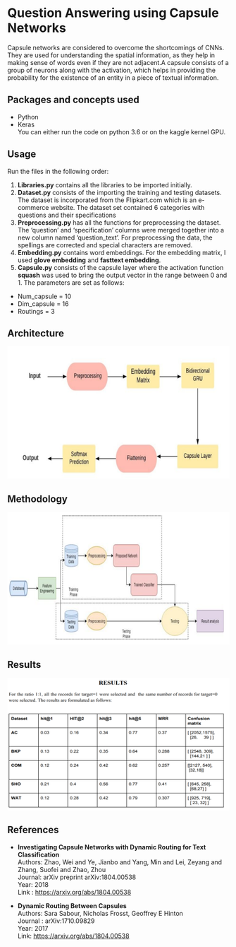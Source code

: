 # Question Answering using Capsule Networks
 Capsule networks are considered to overcome the shortcomings of CNNs. They are used for understanding the spatial information, as they help in making sense of words even if they are not adjacent.A capsule consists of a group of neurons along with the activation, which helps in providing the probability for the existence of an entity in a piece of textual information.

## Packages and concepts used
* Python <br>
* Keras <br>
You can either run the code on python 3.6 or on the kaggle kernel GPU.

  
## Usage
Run the files in the following order:
1. **Libraries.py** contains all the libraries to be imported initially. 
2. **Dataset.py** consists of the importing the training and testing datasets. The dataset is incorporated from the Flipkart.com which is an e-commerce website. The dataset set contained 6 categories with questions and their specifications
3. **Preprocessing.py** has all the functions for preprocessing the dataset. The ‘question’ and ‘specification’ columns were merged together into a new column named ‘question_text’. For preprocessing the data, the spellings are corrected and special characters are removed.
4. **Embedding.py** contains word embeddings. For the embedding matrix, I used **glove embedding** and **fasttext embedding**. 
5. **Capsule.py** consists of the capsule layer where the activation function **squash** was used to bring the output vector in the range between 0 and 1. The parameters are set as follows:
 * Num_capsule = 10
 * Dim_capsule = 16
 * Routings = 3
 
## Architecture
<img src="Visualizations/architecture.png" width="600" height="300">

## Methodology
<img src="Visualizations/methodology.png" width="600" height="300">

## Results
<img src="Visualizations/results.png" width="600" height="300">

## References
* **Investigating Capsule Networks with Dynamic Routing for Text Classification** <br>
  Authors: Zhao, Wei and Ye, Jianbo and Yang, Min and Lei, Zeyang and Zhang, Suofei and Zhao, Zhou <br>
  Journal: arXiv preprint arXiv:1804.00538 <br>
  Year: 2018 <br>
  Link : <https://arxiv.org/abs/1804.00538>
  
* **Dynamic Routing Between Capsules** <br>
  Authors: Sara Sabour, Nicholas Frosst, Geoffrey E Hinton <br>
  Journal : arXiv:1710.09829 <br>
  Year: 2017 <br>
  Link: <https://arxiv.org/abs/1804.00538>


